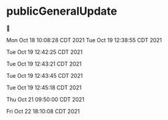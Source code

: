# publicGeneralUpdate

🚡

Mon Oct 18 10:08:28 CDT 2021 
Tue Oct 19 12:38:55 CDT 2021 

Tue Oct 19 12:42:25 CDT 2021 

Tue Oct 19 12:43:21 CDT 2021   

Tue Oct 19 12:43:45 CDT 2021   

Tue Oct 19 12:45:18 CDT 2021   

Thu Oct 21 09:50:00 CDT 2021   

Fri Oct 22 18:10:08 CDT 2021   

